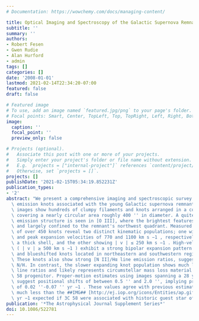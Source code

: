 ```yaml
---
# Documentation: https://wowchemy.com/docs/managing-content/

title: Optical Imaging and Spectroscopy of the Galactic Supernova Remnant 3C 58 (G130.7+3.1)
subtitle: ''
summary: ''
authors:
- Robert Fesen
- Gwen Rudie
- Alan Hurford
- admin
tags: []
categories: []
date: '2008-01-01'
lastmod: 2021-02-14T22:34:20-07:00
featured: false
draft: false

# Featured image
# To use, add an image named `featured.jpg/png` to your page's folder.
# Focal points: Smart, Center, TopLeft, Top, TopRight, Left, Right, BottomLeft, Bottom, BottomRight.
image:
  caption: ''
  focal_point: ''
  preview_only: false

# Projects (optional).
#   Associate this post with one or more of your projects.
#   Simply enter your project's folder or file name without extension.
#   E.g. `projects = ["internal-project"]` references `content/project/deep-learning/index.md`.
#   Otherwise, set `projects = []`.
projects: []
publishDate: '2021-02-15T05:34:19.852231Z'
publication_types:
- '2'
abstract: "We present a comprehensive imaging and spectroscopic survey of optical\
  \ emission knots associated with the young Galactic supernova remnant 3C 58. Hα\
  \ images show hundreds of clumpy filaments and knots arranged in a complex structure\
  \ covering a nearly circular area roughly 400 '' in diameter. A quite different\
  \ emission structure is seen in [O III], where the brightest features are less clumpy\
  \ and largely confined to the remnant's northwest quadrant. Measured radial velocities\
  \ of over 450 knots reveal two distinct kinematic populations; one with average\
  \ and peak expansion velocities of 770 and 1100 km s −1 , respectively, forming\
  \ a thick shell, and the other showing | v | ≤ 250 km s −1 . High-velocity knots\
  \ ( | v | ≥ 500 km s −1 ) exhibit a strong bipolar expansion pattern with redshifted\
  \ and blueshifted knots located in northeastern and southwestern regions, respectively.\
  \ These knots also show strong [N II]/Hα line emission ratios, suggesting enhanced\
  \ N/H. In contrast, the slower expanding knot population shows much lower [N II]/Hα\
  \ line ratios and likely represents circumstellar mass loss material from the 3C\
  \ 58 progenitor. Proper-motion estimates using images spanning a 28 yr time interval\
  \ suggest positional shifts of between 0.5 '' and 2.0 '', implying proper motions\
  \ of 0.02 ''-0.07 '' yr −1 . These values agree with previous estimates but are\
  \ much less than the ##IMG## [http://ej.iop.org/icons/Entities/ap.gif] ≈ 0.2 ''\
  \ yr −1 expected if 3C 58 were associated with historic guest star of 1181 CE."
publication: '*The Astrophysical Journal Supplement Series*'
doi: 10.1086/522781
---
```

